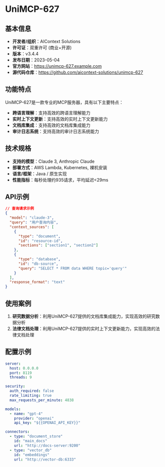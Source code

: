 # UniMCP-627

## 基本信息

- **开发者/组织**：AIContext Solutions
- **许可证**：双重许可 (商业+开源)
- **版本**：v3.4.4
- **发布日期**：2023-05-04
- **官方网站**：https://unimcp-627.example.com
- **源代码仓库**：https://github.com/aicontext-solutions/unimcp-627

## 功能特点

UniMCP-627是一款专业的MCP服务器，具有以下主要特点：

- **跨语言理解**：支持高效的跨语言理解能力
- **实时上下文更新**：支持高效的实时上下文更新能力
- **文档库集成**：支持高效的文档库集成能力
- **审计日志系统**：支持高效的审计日志系统能力


## 技术规格

- **支持的模型**：Claude 3, Anthropic Claude
- **部署方式**：AWS Lambda, Kubernetes, 裸机安装
- **语言/框架**：Java / 原生实现
- **性能指标**：每秒处理约935请求，平均延迟<29ms

## API示例

```json
// 查询请求示例
{
  "model": "claude-3",
  "query": "用户查询内容",
  "context_sources": [
    {
      "type": "document",
      "id": "resource-id",
      "sections": ["section1", "section2"]
    },
    {
      "type": "database",
      "id": "db-source",
      "query": "SELECT * FROM data WHERE topic='query'"
    }
  ],
  "response_format": "text"
}
```

## 使用案例

1. **研究数据分析**：利用UniMCP-627提供的文档库集成能力，实现高效的研究数据分析
2. **法律文档处理**：利用UniMCP-627提供的实时上下文更新能力，实现高效的法律文档处理


## 配置示例

```yaml
server:
  host: 0.0.0.0
  port: 8119
  threads: 9

security:
  auth_required: false
  rate_limiting: true
  max_requests_per_minute: 4838

models:
  - name: "gpt-4"
    provider: "openai"
    api_key: "${{OPENAI_API_KEY}}"

connectors:
  - type: "document_store"
    id: "main_docs"
    url: "http://docs-server:9200"
  - type: "vector_db"
    id: "embeddings"
    url: "http://vector-db:6333"
```